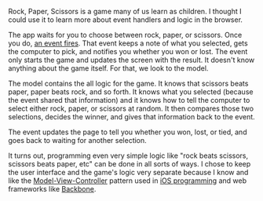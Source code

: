 Rock, Paper, Scissors is a game many of us learn as children. I thought I could use it to learn more about event handlers and logic in the browser.

The app waits for you to choose between rock, paper, or scissors. Once you do, [an event fires](https://developer.mozilla.org/en-US/docs/Web/Events). That event keeps a note of what you selected, gets the computer to pick, and notifies you whether you won or lost. The event only starts the game and updates the screen with the result. It doesn't know anything about the game itself. For that, we look to the model.

The model contains the all logic for the game. It knows that scissors beats paper, paper beats rock, and so forth. It knows what you selected (because the event shared that information) and it knows how to tell the computer to select either rock, paper, or scissors at random. It then compares those two selections, decides the winner, and gives that information back to the event.

The event updates the page to tell you whether you won, lost, or tied, and goes back to waiting for another selection.

It turns out, programming even very simple logic like "rock beats scissors, scissors beats paper, etc" can be done in all sorts of ways. I chose to keep the user interface and the game's logic very separate because I know and like the [Model-View-Controller](http://en.wikipedia.org/wiki/Model%E2%80%93view%E2%80%93controller) pattern used in [iOS programming](https://developer.apple.com/library/ios/documentation/General/Conceptual/DevPedia-CocoaCore/MVC.html) and web frameworks like [Backbone](http://backbonejs.org/).
